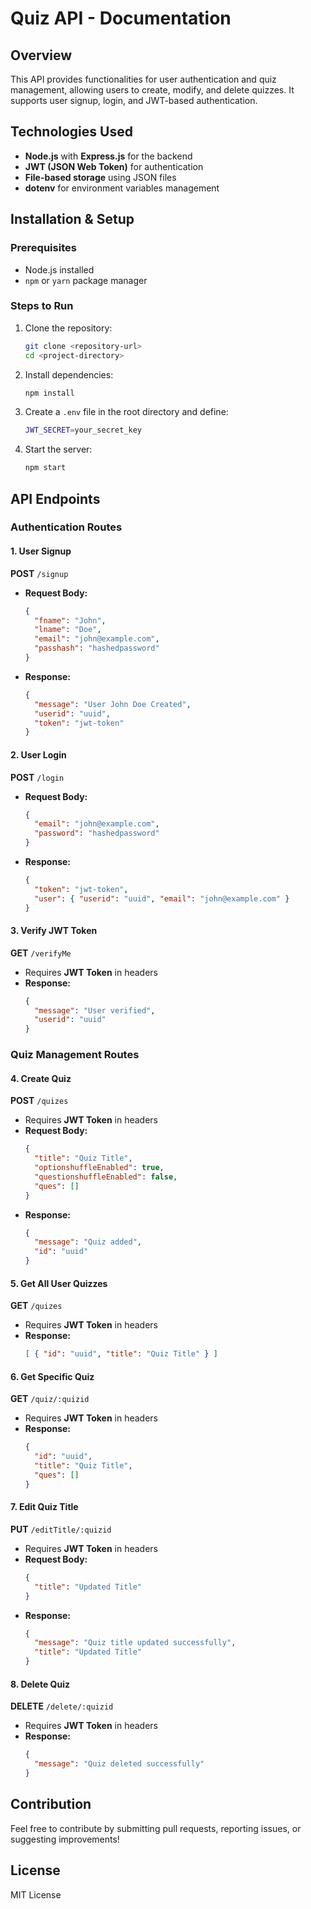 # Quiz API - Documentation

## Overview

This API provides functionalities for user authentication and quiz management, allowing users to create, modify, and delete quizzes. It supports user signup, login, and JWT-based authentication.

## Technologies Used

- **Node.js** with **Express.js** for the backend
- **JWT (JSON Web Token)** for authentication
- **File-based storage** using JSON files
- **dotenv** for environment variables management

## Installation & Setup

### Prerequisites

- Node.js installed
- `npm` or `yarn` package manager

### Steps to Run

1. Clone the repository:
   ```sh
   git clone <repository-url>
   cd <project-directory>
   ```
2. Install dependencies:
   ```sh
   npm install
   ```
3. Create a `.env` file in the root directory and define:
   ```sh
   JWT_SECRET=your_secret_key
   ```
4. Start the server:
   ```sh
   npm start
   ```

## API Endpoints

### Authentication Routes

#### 1. User Signup

**POST** `/signup`

- **Request Body:**
  ```json
  {
    "fname": "John",
    "lname": "Doe",
    "email": "john@example.com",
    "passhash": "hashedpassword"
  }
  ```
- **Response:**
  ```json
  {
    "message": "User John Doe Created",
    "userid": "uuid",
    "token": "jwt-token"
  }
  ```

#### 2. User Login

**POST** `/login`

- **Request Body:**
  ```json
  {
    "email": "john@example.com",
    "password": "hashedpassword"
  }
  ```
- **Response:**
  ```json
  {
    "token": "jwt-token",
    "user": { "userid": "uuid", "email": "john@example.com" }
  }
  ```

#### 3. Verify JWT Token

**GET** `/verifyMe`

- Requires **JWT Token** in headers
- **Response:**
  ```json
  {
    "message": "User verified",
    "userid": "uuid"
  }
  ```

### Quiz Management Routes

#### 4. Create Quiz

**POST** `/quizes`

- Requires **JWT Token** in headers
- **Request Body:**
  ```json
  {
    "title": "Quiz Title",
    "optionshuffleEnabled": true,
    "questionshuffleEnabled": false,
    "ques": []
  }
  ```
- **Response:**
  ```json
  {
    "message": "Quiz added",
    "id": "uuid"
  }
  ```

#### 5. Get All User Quizzes

**GET** `/quizes`

- Requires **JWT Token** in headers
- **Response:**
  ```json
  [ { "id": "uuid", "title": "Quiz Title" } ]
  ```

#### 6. Get Specific Quiz

**GET** `/quiz/:quizid`

- Requires **JWT Token** in headers
- **Response:**
  ```json
  {
    "id": "uuid",
    "title": "Quiz Title",
    "ques": []
  }
  ```

#### 7. Edit Quiz Title

**PUT** `/editTitle/:quizid`

- Requires **JWT Token** in headers
- **Request Body:**
  ```json
  {
    "title": "Updated Title"
  }
  ```
- **Response:**
  ```json
  {
    "message": "Quiz title updated successfully",
    "title": "Updated Title"
  }
  ```

#### 8. Delete Quiz

**DELETE** `/delete/:quizid`

- Requires **JWT Token** in headers
- **Response:**
  ```json
  {
    "message": "Quiz deleted successfully"
  }
  ```

## Contribution

Feel free to contribute by submitting pull requests, reporting issues, or suggesting improvements!

## License

MIT License

